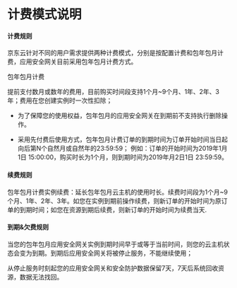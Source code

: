 # 计费模式说明
#### **计费规则**

京东云针对不同的用户需求提供两种计费模式，分别是按配置计费和包年包月计费，应用安全网关目前采用包年包月计费方式。

包年包月计费

提前支付数月或数年的费用，目前购买时间段支持1个月~9个月、1年、2年、3年；费用在您创建实例时一次性扣除；

- 为了保障您的使用权益，包年包月的应用安全网关在到期前不支持执行删除操作。

- 采用先付费后使用方式，包年包月计费订单的到期时间为订单开始时间当日起向后第N个自然月或自然年的23:59:59；
  例如：订单的开始时间为2019年1月1日 15:00:00，购买时长为1个月，则到期时间为2019年月2日1日 23:59:59。


#### **续费规则**

包年包月计费实例续费：延长包年包月云主机的使用时长。续费时间段为1个月~9个月、1年、2年、3年。如您在实例到期前操作续费，则新订单的开始时间为原订单的到期时间；如您在资源到期后续费，则新订单的开始时间为续费当天.

#### 到期&欠费规则

当您的包年包月应用安全网关实例到期时间早于或等于当前时间，则您的云主机状态会变为到期。到期后应用安全网关将被停止服务，不能继续使用；

从停止服务时刻起您的应用安全网关和安全防护数据保留7天，7天后系统回收资源，数据无法找回。